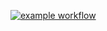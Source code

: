 [![example workflow](https://github.com/MNeighbor/project_1/actions/workflows/main.yml/badge.svg)](https://github.com/MNeighbor/project_1/actions)
